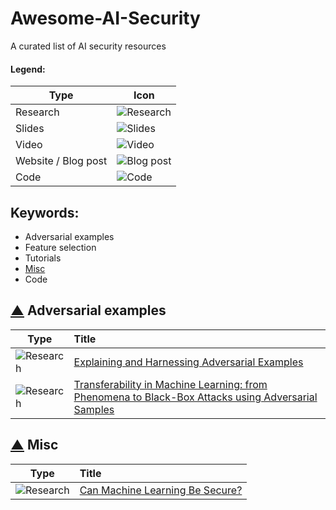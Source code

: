 # Awesome-AI-Security
A curated list of AI security resources

#### Legend:
|Type| Icon|
|---|---|
| Research  | ![Research](https://cdn4.iconfinder.com/data/icons/48-bubbles/48/12.File-32.png "Research")  |
| Slides  | ![Slides](https://cdn3.iconfinder.com/data/icons/tango-icon-library/48/x-office-presentation-32.png "Slides")  |
| Video | ![Video](https://cdn2.iconfinder.com/data/icons/snipicons/500/video-32.png "Video")  |
| Website / Blog post  | ![Blog post](https://cdn3.iconfinder.com/data/icons/tango-icon-library/48/internet-web-browser-32.png "Website or blog post")  |
| Code  | ![Code](https://cdn2.iconfinder.com/data/icons/snipicons/500/application-code-32.png "Code")  |

## Keywords:
- Adversarial examples
- Feature selection
- Tutorials
- [Misc](#-misc)
- Code

## [▲](#keywords) Adversarial examples
|Type|Title|
|---|:---|
|![Research](https://cdn4.iconfinder.com/data/icons/48-bubbles/48/12.File-32.png "Research")  | [Explaining and Harnessing Adversarial Examples](https://arxiv.org/abs/1412.6572)  |
| ![Research](https://cdn4.iconfinder.com/data/icons/48-bubbles/48/12.File-32.png "Research")  | [Transferability in Machine Learning: from Phenomena to Black-Box Attacks using Adversarial Samples](https://arxiv.org/abs/1605.07277)  |

## [▲](#keywords) Misc
|Type|Title|
|---|:---|
|![Research](https://cdn4.iconfinder.com/data/icons/48-bubbles/48/12.File-32.png "Research") |[Can Machine Learning Be Secure?](https://pdfs.semanticscholar.org/d5d0/77a3715b40b08a734ee68c55ac30b531d852.pdf)|
